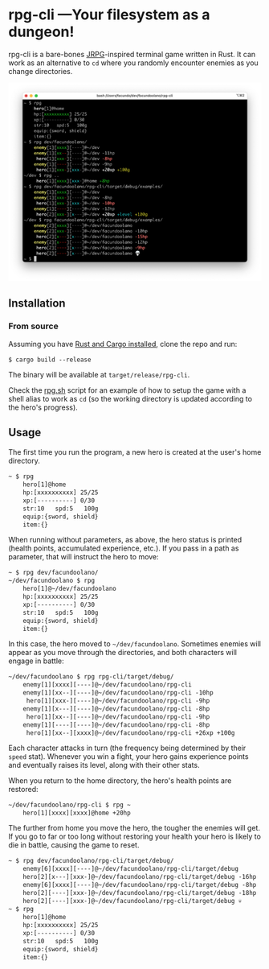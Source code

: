 # rpg-cli —Your filesystem as a dungeon!

rpg-cli is a bare-bones [JRPG](https://en.wikipedia.org/wiki/JRPG)-inspired terminal game written in Rust. It can work as an alternative to `cd` where you randomly encounter enemies as you change directories.

![](rpg-cli.png)

## Installation

### From source
Assuming you have [Rust and Cargo installed](https://doc.rust-lang.org/cargo/getting-started/installation.html#install-rust-and-cargo), clone the repo and run:

    $ cargo build --release

The binary will be available at `target/release/rpg-cli`.

Check the [rpg.sh](./rpg.sh) script for an example of how to setup the game with a shell alias to work as `cd` (so the working directory is updated according to the hero's progress).

## Usage

The first time you run the program, a new hero is created at the user's home directory.

    ~ $ rpg
        hero[1]@home
        hp:[xxxxxxxxxx] 25/25
        xp:[----------] 0/30
        str:10   spd:5   100g
        equip:{sword, shield}
        item:{}

When running without parameters, as above, the hero status is printed (health points, accumulated experience, etc.). If you pass in a path as parameter, that will instruct the hero to move:

    ~ $ rpg dev/facundoolano/
    ~/dev/facundoolano $ rpg
        hero[1]@~/dev/facundoolano
        hp:[xxxxxxxxxx] 25/25
        xp:[----------] 0/30
        str:10   spd:5   100g
        equip:{sword, shield}
        item:{}

In this case, the hero moved to `~/dev/facundoolano`. Sometimes enemies will appear as you move through the directories,
and both characters will engage in battle:

    ~/dev/facundoolano $ rpg rpg-cli/target/debug/
        enemy[1][xxxx][----]@~/dev/facundoolano/rpg-cli
        enemy[1][xx--][----]@~/dev/facundoolano/rpg-cli -10hp
         hero[1][xxx-][----]@~/dev/facundoolano/rpg-cli -9hp
        enemy[1][x---][----]@~/dev/facundoolano/rpg-cli -8hp
         hero[1][xx--][----]@~/dev/facundoolano/rpg-cli -9hp
        enemy[1][----][----]@~/dev/facundoolano/rpg-cli -8hp
         hero[1][xx--][xxxx]@~/dev/facundoolano/rpg-cli +26xp +100g

Each character attacks in turn (the frequency being determined by their `speed` stat).
Whenever you win a fight, your hero gains experience points and eventually raises its level, along with their other stats.

When you return to the home directory, the hero's health points are restored:

    ~/dev/facundoolano/rpg-cli $ rpg ~
        hero[1][xxxx][xxxx]@home +20hp

The further from home you move the hero, the tougher the enemies will get. If you go to far or too long without restoring your health your hero is likely to die in battle, causing the game to reset.

    ~ $ rpg dev/facundoolano/rpg-cli/target/debug/
        enemy[6][xxxx][----]@~/dev/facundoolano/rpg-cli/target/debug
        hero[2][x---][xxx-]@~/dev/facundoolano/rpg-cli/target/debug -16hp
        enemy[6][xxxx][----]@~/dev/facundoolano/rpg-cli/target/debug -8hp
        hero[2][----][xxx-]@~/dev/facundoolano/rpg-cli/target/debug -18hp
        hero[2][----][xxx-]@~/dev/facundoolano/rpg-cli/target/debug 💀
    ~ $ rpg
        hero[1]@home
        hp:[xxxxxxxxxx] 25/25
        xp:[----------] 0/30
        str:10   spd:5   100g
        equip:{sword, shield}
        item:{}
